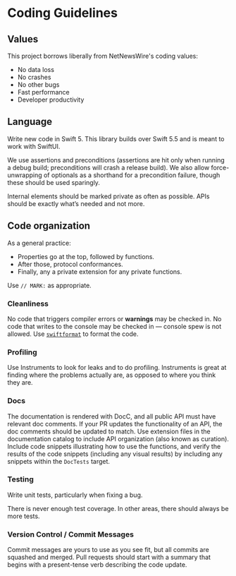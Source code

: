# Coding Guidelines

## Values

This project borrows liberally from NetNewsWire's coding values:

* No data loss
* No crashes
* No other bugs
* Fast performance
* Developer productivity

## Language

Write new code in Swift 5. This library builds over Swift 5.5 and is meant to work with SwiftUI.

We use assertions and preconditions (assertions are hit only when running a debug build; preconditions will crash a release build). We also allow force-unwrapping of optionals as a shorthand for a precondition failure, though these should be used sparingly.

Internal elements should be marked private as often as possible. APIs should be exactly what’s needed and not more.

## Code organization

As a general practice:

* Properties go at the top, followed by functions.
* After those, protocol conformances.
* Finally, any a private extension for any private functions.

Use `// MARK:` as appropriate.

### Cleanliness

No code that triggers compiler errors or **warnings** may be checked in.
No code that writes to the console may be checked in — console spew is not allowed.
Use [`swiftformat`](https://github.com/nicklockwood/SwiftFormat) to format the code.

### Profiling

Use Instruments to look for leaks and to do profiling. Instruments is great at finding where the problems actually are, as opposed to where you think they are.

### Docs

The documentation is rendered with DocC, and all public API must have relevant doc comments.
If your PR updates the functionality of an API, the doc comments should be updated to match.
Use extension files in the documentation catalog to include API organization (also known as curation).
Include code snippets illustrating how to use the functions, and verify the results of the code snippets (including any visual results) by including any snippets within the `DocTests` target.

### Testing

Write unit tests, particularly when fixing a bug.

There is never enough test coverage. In other areas, there should always be more tests.

### Version Control / Commit Messages

Commit messages are yours to use as you see fit, but all commits are squashed and merged.
Pull requests should start with a summary that begins with a present-tense verb describing the code update.
